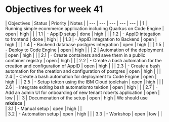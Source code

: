 # Objectives for week 41

| Objectives |  Status |  Priority |  Notes | 
| --- | --- | --- | --- | --- |
| 1 | Running simple ecommerce application including Quarkus on Code Engine |  open | high |   |
| 1.1 | - AppID setup |  done | high |  |
| 1.2 | - AppID integation to frontend |  done | high |  |
| 1.3 | - AppID integration to Backend |  open | high |  |
| 1.4 | - Backend database postgres integration |  open | high |  |
| 1.5 | - Deploy to Code Engine |  open | high |  |
| 2 | Automation of the deployment | open | high |  |
| 2.1 | - Create containers and save them in a public container registry | open | high |  |
| 2.2 | - Create a bash automation for the creation and configuration of AppID | open | high |  |
| 2.3 | - Create a bash automation for the creation and configuration of postgres | open | high |  |
| 2.4 | - Create a bash automation for deployment to Code Engine | open | high |  |
| 2.5 | - Setup tekton using the IBM Cloud toolchain | open | high |  |
| 2.6 | - Integrate exiting bash automationto tektion | open | high |  |
| 2.7 | - Add an admin UI for onboarding of new tenant roberts application | open | low |  |
| 3 | Documenation of the setup | open | high | We should use **mkdocs** |  
| 3.1 | - Manual setup | open | high |  |  
| 3.2 | - Automation setup | open | high |  |
| 3.3 | - Workshop  | open | low |  |



